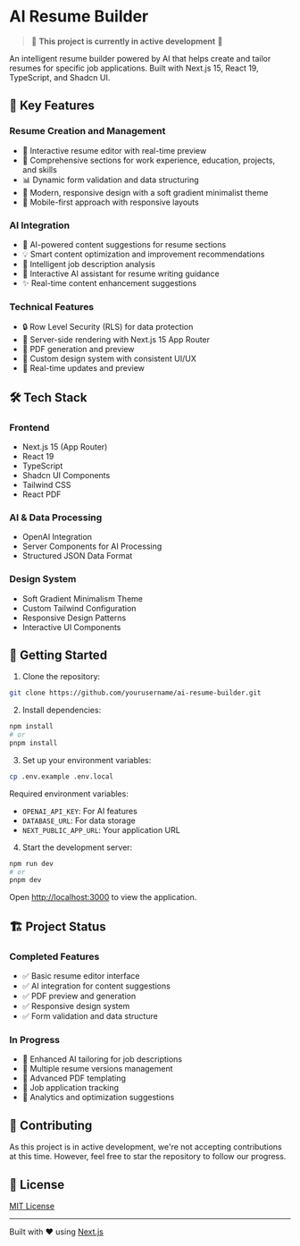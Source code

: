 # AI Resume Builder

> 🚧 **This project is currently in active development** 🚧

An intelligent resume builder powered by AI that helps create and tailor resumes for specific job applications. Built with Next.js 15, React 19, TypeScript, and Shadcn UI.

## 🌟 Key Features

### Resume Creation and Management
- 📝 Interactive resume editor with real-time preview
- 💼 Comprehensive sections for work experience, education, projects, and skills
- 📊 Dynamic form validation and data structuring
- 🎨 Modern, responsive design with a soft gradient minimalist theme
- 📱 Mobile-first approach with responsive layouts

### AI Integration
- 🤖 AI-powered content suggestions for resume sections
- 💡 Smart content optimization and improvement recommendations
- 🎯 Intelligent job description analysis
- 💬 Interactive AI assistant for resume writing guidance
- ✨ Real-time content enhancement suggestions

### Technical Features
- 🔒 Row Level Security (RLS) for data protection
- 🚀 Server-side rendering with Next.js 15 App Router
- 📄 PDF generation and preview
- 🎨 Custom design system with consistent UI/UX
- 🔄 Real-time updates and preview

## 🛠️ Tech Stack

### Frontend
- Next.js 15 (App Router)
- React 19
- TypeScript
- Shadcn UI Components
- Tailwind CSS
- React PDF

### AI & Data Processing
- OpenAI Integration
- Server Components for AI Processing
- Structured JSON Data Format

### Design System
- Soft Gradient Minimalism Theme
- Custom Tailwind Configuration
- Responsive Design Patterns
- Interactive UI Components

## 🚀 Getting Started

1. Clone the repository:
```bash
git clone https://github.com/yourusername/ai-resume-builder.git
```

2. Install dependencies:
```bash
npm install
# or
pnpm install
```

3. Set up your environment variables:
```bash
cp .env.example .env.local
```

Required environment variables:
- `OPENAI_API_KEY`: For AI features
- `DATABASE_URL`: For data storage
- `NEXT_PUBLIC_APP_URL`: Your application URL

4. Start the development server:
```bash
npm run dev
# or
pnpm dev
```

Open [http://localhost:3000](http://localhost:3000) to view the application.

## 🏗️ Project Status

### Completed Features
- ✅ Basic resume editor interface
- ✅ AI integration for content suggestions
- ✅ PDF preview and generation
- ✅ Responsive design system
- ✅ Form validation and data structure

### In Progress
- 🔄 Enhanced AI tailoring for job descriptions
- 🔄 Multiple resume versions management
- 🔄 Advanced PDF templating
- 🔄 Job application tracking
- 🔄 Analytics and optimization suggestions

## 📝 Contributing

As this project is in active development, we're not accepting contributions at this time. However, feel free to star the repository to follow our progress.

## 📄 License

[MIT License](LICENSE)

---

Built with ❤️ using [Next.js](https://nextjs.org/)
